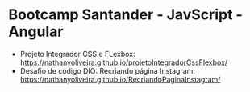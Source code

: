 # Bootcamp Santander - JavScript - Angular
- Projeto Integrador CSS e FLexbox: https://nathanyoliveira.github.io/projetoIntegradorCssFlexbox/
- Desafio de código DIO: Recriando página Instagram: https://nathanyoliveira.github.io/RecriandoPaginaInstagram/ 
